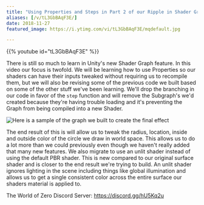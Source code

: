 ```yaml
---
title: "Using Properties and Steps in Part 2 of our Ripple in Shader Graph"
aliases: [/v/tL3GbBAqF3E/]
date: 2018-11-27
featured_image: https://i.ytimg.com/vi/tL3GbBAqF3E/mqdefault.jpg

---
```


{{% youtube id="tL3GbBAqF3E" %}}

There is still so much to learn in Unity's new Shader Graph feature. In this video our focus is twofold. We will be learning how to use Properties so our shaders can have their inputs tweaked without requiring us to recompile them, but we will also be revising some of the previous code we built based on some of the other stuff we've been learning. We'll drop the branching in our code in favor of the `step` function and will remove the Subgraph's we'd created because they're having trouble loading and it's preventing the Graph from being compiled into a new Shader.

![Here is a sample of the graph we built to create the final effect](https://yt3.ggpht.com/1OI9swoGzzlFyEEzvYMPFSbREO6U59RV6otLPLYVL2eXYLjn-ntiQWQBcfNPNCVxjkPzp9qamqHmFw=s1600-fcrop64=1,017c0000fe83ffff-nd)

The end result of this is will allow us to tweak the radius, location, inside and outside color of the circle we draw in world space. This allows us to do a lot more than we could previously even though we haven't really added that many new features. We also migrate to use an unlit shader instead of using the default PBR shader. This is new compared to our original surface shader and is closer to the end result we're trying to build. An unlit shader ignores lighting in the scene including things like global illumination and allows us to get a single consistent color across the entire surface our shaders material is applied to.

The World of Zero Discord Server: https://discord.gg/hU5Kq2u